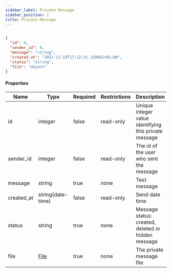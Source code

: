 ```yaml
---
sidebar_label: Private Message
sidebar_position: 1
title: Private Message
---
```


```json

{
  "id": 0,
  "sender_id": 0,
  "message": "string",
  "created_at": "2021-11-19T17:12:31.320062+01:00",
  "status": "string",
  "file": "object"
}

```

#### Properties

|Name|Type|Required|Restrictions|Description|
|---|---|---|---|---|
|id|integer|false|read-only|Unique integer value identifying this private message|
|sender_id|integer|false|read-only|The id of the user who sent the message|
|message|string|true|none|Text message|
|created_at|string(date-time)|false|read-only|Send date time|
|status|string|true|none|Message status: created, deleted or hidden message|
|file|[File](/docs/apireference/v2/schemas/file)|true|none|The private message file|